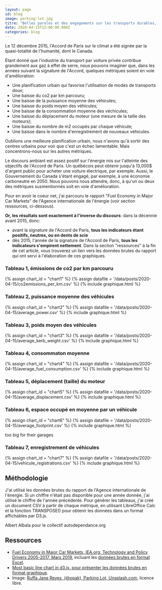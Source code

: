 ```yaml
---
layout: page
id: blog
image: parking-lot.jpg
titre: "Belles paroles et des engagements sur les transports durables, les chiffres parlent"
date: 2020-04-15T12:00:00.000Z
categories: blog
---
```


Le 12 décembre 2015, l'Accord de Paris sur le climat a été signée par la quasi-totalité de l'humanité, dont le Canada.

Étant donné que l'industrie du transport par voiture privée contribue grandement aux gaz à effet de serre, nous pouvons imaginer que, dans les années suivant la signature de l'Accord, quelques métriques soient en voie d'amélioration:

* Une planification urbain qui favorise l'utilisation de modes de transports doux;
* Une baisse du co2 par km parcouru;
* Une baisse de la puissance moyenne des véhicules;
* Une baisse du poids moyen des véhicules;
* Une baisse de la consommation moyenne des véchicules;
* Une baisse du déplacement du moteur (une mesure de la taille des moteurs);
* Une baisse du nombre de m2 occupés par chaque véhicule;
* Une baisse dans le nombre d'enregistrement de nouveaux véhicules.

Oublions une meilleure planification urbain, nous n'avons qu'à sortir des centres urbains pour voir que c'est un échec lamentable. Mais concentrons-nous sur les autres métriques.

Le discours ambiant est assez positif sur l'énergie mis sur l'atteinte des objectifs de l'Accord de Paris. Un québécois peut obtenir jusqu'à 13,000$ d'argent public pour acheter une voiture électrique, par exemple. Aussi, le Gouvernement du Canada s'étant engagé, par exemple, à une économie carboneutre en 2050. Nous pouvons nous attendre, donc, à qu'un ou deux des métriques susmentionnés soit en voie d'amélioration.

Pour en avoir le coeur net, j'ai parcouru le rapport "Fuel Economy in Major Car Markets" de l'Agence internationale de l'énergie (voir section ressources, ci-dessous).

**Or, les résultats sont exactement à l'inverse du discours**: dans la décennie avant 2015, donc:

* avant la signature de l'Accord de Paris, **tous les indicateurs étant positifs, neutres, ou en dents de scie**
* dès 2015, l'année de la signature de l'Accord de Paris, **tous les indicateurs s'empirent nettement**. Dans la section "ressources" à la fin de cet article, vous trouverez un lien vers les données brutes du rapport qui ont servi à l'élaboration de ces graphiques.

### Tableau 1, émissions de co2 par km parcouru
{% assign chart_id = "chart1" %}
{% assign datafile = '/data/posts/2020-04-15/co2emissions_per_km.csv' %}
{% include graphique.html %}

### Tableau 2, puissance moyenne des véhicules
{% assign chart_id = "chart2" %}
{% assign datafile = '/data/posts/2020-04-15/average_power.csv' %}
{% include graphique.html %}

### Tableau 3, poids moyen des véhicules
{% assign chart_id = "chart3" %}
{% assign datafile = '/data/posts/2020-04-15/average_kerb_weight.csv' %}
{% include graphique.html %}

### Tableau 4, consommaton moyenne
{% assign chart_id = "chart4" %}
{% assign datafile = '/data/posts/2020-04-15/average_fuel_consumption.csv' %}
{% include graphique.html %}

### Tableau 5, déplacement (taille) du moteur
{% assign chart_id = "chart5" %}
{% assign datafile = '/data/posts/2020-04-15/average_displacement.csv' %}
{% include graphique.html %}

### Tableau 6, espace occupé en moyenne par un véhicule
{% assign chart_id = "chart6" %}
{% assign datafile = '/data/posts/2020-04-15/average_footprint.csv' %}
{% include graphique.html %}

too big for their garages

### Tableau 7, enregistrement de véhicules
{% assign chart_id = "chart7" %}
{% assign datafile = '/data/posts/2020-04-15/vehicule_registrations.csv' %}
{% include graphique.html %}

Méthodologie
-----

J'ai utilisé les données brutes du rapport de l'Agence internationale de l'énergie. Si un chiffre n'était pas disponible pour une année donnée, j'ai utilisé le chiffre de l'année précédente. Pour générer les tableaux, j'ai créé un document CSV à partir de chaque métrique, en utilisant LibreOffice Calc et la fonction TRANSPOSE() pour obtenir les données dans un format affichables par D3.js.

Albert Albala
pour le collectif autodependance.org

Ressources
-----

* [Fuel Economy in Major Car Markets, IEA.org, Technology and Policy Drivers 2005-2017, Mars 2019](https://www.iea.org/reports/fuel-economy-in-major-car-markets), incluant les [données brutes en format Excel](https://iea.blob.core.windows.net/assets/a48715a9-39f0-4674-80c8-1e9322c1042d/GFEIAnnexC.xlsx).
* [Most basic line chart in d3.js, pour présenter les données brutes en format graphique](https://www.d3-graph-gallery.com/graph/line_basic.html).
* Image: [Ruffa Jane Reyes, (@opak), Parking Lot, Unsplash.com](https://unsplash.com/photos/dlGhQPIstkQ), licence libre.
